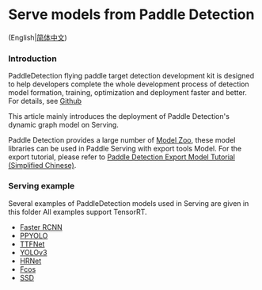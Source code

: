 # Serve models from Paddle Detection

(English|[简体中文](./README_CN.md))

### Introduction

PaddleDetection flying paddle target detection development kit is designed to help developers complete the whole development process of detection model formation, training, optimization and deployment faster and better. For details, see [Github](https://github.com/PaddlePaddle/PaddleDetection/tree/master/dygraph)

This article mainly introduces the deployment of Paddle Detection's dynamic graph model on Serving.

Paddle Detection provides a large number of [Model Zoo](https://github.com/PaddlePaddle/PaddleDetection/blob/master/dygraph/docs/MODEL_ZOO_cn.md), these model libraries can be used in Paddle Serving with export tools Model. For the export tutorial, please refer to [Paddle Detection Export Model Tutorial (Simplified Chinese)](https://github.com/PaddlePaddle/PaddleDetection/blob/master/dygraph/deploy/EXPORT_MODEL.md).

### Serving example
Several examples of PaddleDetection models used in Serving are given in this folder
All examples support TensorRT.

- [Faster RCNN](./faster_rcnn_r50_fpn_1x_coco)
- [PPYOLO](./ppyolo_r50vd_dcn_1x_coco)
- [TTFNet](./ttfnet_darknet53_1x_coco)
- [YOLOv3](./yolov3_darknet53_270e_coco)
- [HRNet](./faster_rcnn_hrnetv2p_w18_1x)
- [Fcos](./fcos_dcn_r50_fpn_1x_coco)
- [SSD](./ssd_vgg16_300_240e_voc/)

